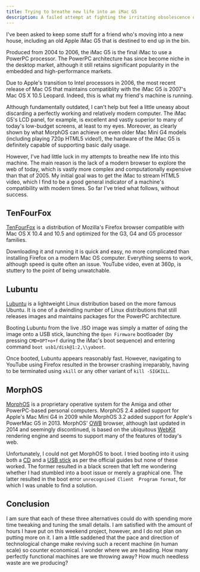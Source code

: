 ```yaml
---
title: Trying to breathe new life into an iMac G5
description: A failed attempt at fighting the irritating obsolescence of a wonderful iMac G5
---
```


I've been asked to keep some stuff for a friend who's moving into a new house,
including an old Apple iMac G5 that is destined to end up in the bin.

Produced from 2004 to 2006, the iMac G5 is the final iMac to use a PowerPC 
processor. The PowerPC architecture has since become niche in the desktop 
market, although it still retains significant popularity in the embedded and 
high-performance markets.

Due to Apple's transition to Intel processors in 2006, the most recent release 
of Mac OS that maintains compatiblity with the iMac G5 is 2007's Mac OS X 10.5 
Leopard. Indeed, this is what my friend's machine is running.

Although fundamentally outdated, I can't help but feel a little uneasy about
discarding a perfectly working and relatively modern computer. The iMac G5's
LCD panel, for example, is excellent and vastly superior to many of today's 
low-budget screens, at least to my eyes. Moreover, as clearly shown by what 
MorphOS can achieve on even older Mac Mini G4 models (including playing 720p
HTML5 video!), the hardware of the iMac G5 is definitely capable of supporting 
basic daily usage.

However, I've had little luck in my attempts to breathe new life into this 
machine. The main reason is the lack of a modern browser to explore the web of
today, which is vastly more complex and computationally expensive than that of 2005. 
My initial goal was to get the iMac to stream HTML5 video, which I find 
to be a good general indicator of a machine's compatibility with modern times. 
So far I've tried what follows, without success.

## TenFourFox

[TenFourFox](http://www.floodgap.com/software/tenfourfox/) is a distribution of
Mozilla's Firefox browser compatible with Mac OS X 10.4 and 10.5 and optimized
for the G3, G4 and G5 processor families.

Downloading it and running it is quick and easy, no more complicated than 
installing Firefox on a modern Mac OS computer. Everything seems to work, 
although speed is quite often an issue. YouTube video, even at 360p, is 
stuttery to the point of being unwatchable.

## Lubuntu

[Lubuntu](https://lubuntu.net) is a lightweight Linux distribution based on the 
more famous Ubuntu. It is one of a dwindling number of Linux distributions that 
still releases images and maintains packages for the PowerPC architecture.

Booting Lubuntu from the live .ISO image was simply a matter of `dd`ing the 
image onto a USB stick, launching the `Open Firmware` bootloader (by pressing 
`CMD+OPT+o+f` during the iMac's boot sequence) and entering command 
`boot usb1/disk@1:2,\\yaboot`.

Once booted, Lubuntu appears reasonably fast. However, navigating to YouTube 
using Firefox resulted in the browser crashing irreparably, having to be 
terminated using `xkill` or any other variant of `kill -SIGKILL`.

## MorphOS

[MorphOS](http://www.morphos-team.net) is a proprietary operative system for
the Amiga and other PowerPC-based personal computers. MorphOS 2.4 added support 
for Apple's Mac Mini G4 in 2009 while MorphOS 3.2 added support for Apple's 
PowerMac G5 in 2013. MorphOS' [OWB][OWB] browser, although last updated in 
2014 and seemingly discontinued, is based on the ubiquitous [WebKit][WebKit] 
rendering engine and seems to support many of the features of today's web. 

Unfortunately, I could not get MorphOS to boot. I tried booting into it using
both a [CD](http://www.morphos-team.net/installation) and a 
[USB stick](http://www.morphos-team.net/guide/usb-boot) as per the official 
guides but none of these worked. The former resulted in a black screen that 
left me wondering whether I had stumbled into a boot issue or merely a 
graphical one. The latter resulted in the boot error `unrecognised Client 
Program format`, for which I was unable to find a solution.

## Conclusion

I am sure that each of these three alternatives could do with spending more 
time tweaking and tuning the small details. I am satisfied with the amount of 
hours I have put on this weekend project, however, and I do not plan on putting 
more on it. I am a little saddened that the pace and direction of technological 
change make reviving such a recent machine (in human scale) so counter 
economical. I wonder where we are heading. How many perfectly functional 
machines are we throwing away? How much needless waste are we producing?

[OWB]: https://en.wikipedia.org/wiki/Origyn_Web_Browser
[WebKit]: https://en.wikipedia.org/wiki/WebKit

